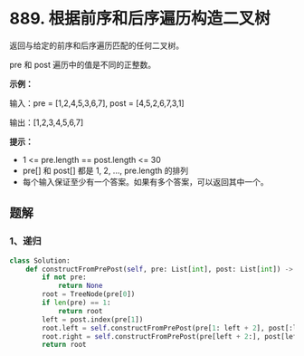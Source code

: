 # 889. 根据前序和后序遍历构造二叉树

返回与给定的前序和后序遍历匹配的任何二叉树。

 pre 和 post 遍历中的值是不同的正整数。

 

**示例：**

输入：pre = [1,2,4,5,3,6,7], post = [4,5,2,6,7,3,1]

输出：[1,2,3,4,5,6,7]

**提示：**

- 1 <= pre.length == post.length <= 30
- pre[] 和 post[] 都是 1, 2, ..., pre.length 的排列
- 每个输入保证至少有一个答案。如果有多个答案，可以返回其中一个。

## 题解

### 1、递归

```python
class Solution:
    def constructFromPrePost(self, pre: List[int], post: List[int]) -> TreeNode:
        if not pre:
            return None
        root = TreeNode(pre[0])
        if len(pre) == 1:
            return root
        left = post.index(pre[1])
        root.left = self.constructFromPrePost(pre[1: left + 2], post[:left + 1])
        root.right = self.constructFromPrePost(pre[left + 2:], post[left + 1:-1])
        return root
```


